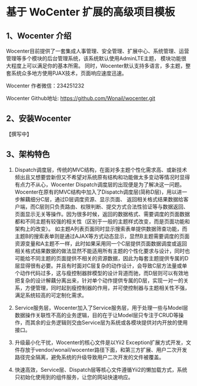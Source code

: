 基于 WoCenter 扩展的高级项目模板
===============================

1、Wocenter 介绍
-------------

Wocenter目前提供了一套集成人事管理、安全管理、扩展中心、系统管理、运营管理等多个模块的后台管理系统，该系统默认使用AdminLTE主题，
模块功能很大程度上可以满足你的基本所需。
同时，Wocenter默认支持多语言，多主题，整套系统众多地方使用PJAX技术，页面响应速度迅速。

Wocenter 作者微信：234251232

Wocenter Github地址: https://github.com/Wonail/wocenter.git

2、安装Wocenter
------------

【撰写中】

3、架构特色
-----------

1. Dispatch调度层，传统的MVC结构，在面对多主题个性化需求高、或新技术频出且又想要尝新但又不希望对系统原有结构和功能做太多变动等情况时显得有点力不从心，Wocenter Dispatch调度层的出现便是为了解决这一问题。
Wocenter在原有的MVC结构中加入了Dispatch调度层(简称D层)，用以进一步解藕细分C层，通过D层调度资源、显示页面、 返回相关格式结果数据给客户端，而C层则只负责路由、权限判断、提交方式合法性验证等与数据返回、页面显示无关等操作。因为很多时候，返回的数据格式、需要调度的页面数据都和不同主题有较强的相关性（区别于一般的主题样式改变，而是页面功能和架构上的改变）。
如主题A列表页面同时显示搜索表单提供数据筛查功能，而主题B的搜索表单则是通过AJAX等方式动态显示，显然B主题需要调度的页面资源变量和A主题不一样，此时如果采用同一个C层提供页面数据调度或返回相关格式结果数据的做法显然不能适用所有主题的个性化要求与设计，同时也可能给不同主题的页面提供不相关的资源数据，因此为每套主题提供专属的D层显得很有必要。并且有时面对C层复杂的动作设计，会导致C层方法量或单个动作代码过多，这与瘦控制器胖模型的设计背道而驰，而D层则可以有效地把复杂的设计解藕分离出来，针对单个动作提供专属的D层，实现一对一的关系，方便管理，同时起到瘦控制器的作用，并可使控制器与主题相关性不强，满足系统较高的可定制化需求。

2. Service服务层，Wocenter加入了Service服务层，用于处理一些与Model层数据操作关联性不高的业务逻辑，目的在于让Model层只专注于CRUD等操作，而其余的业务逻辑则交由Service层为系统或各模块提供对内开放的使用接口。

3. 升级最小化干扰，Wocenter的核心文件是以Yii2 Exception扩展方式开发，文件存放于vendor/wonail/wocenter路径下面，和第三方扩展、用户二次开发路径完全隔离，避免系统的升级导致用户二次开发的文件被覆盖。

4. 快速高效，Service层、Dispatch层等核心文件遵循Yii2的懒加载方式，系统只初始化使用到的组件服务，让您的网站快速响应。
